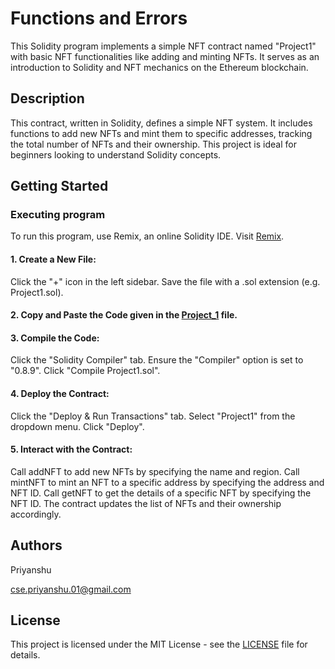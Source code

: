 # Functions and Errors

This Solidity program implements a simple NFT contract named "Project1" with basic NFT functionalities like adding and minting NFTs. It serves as an introduction to Solidity and NFT mechanics on the Ethereum blockchain.

## Description

This contract, written in Solidity, defines a simple NFT system. It includes functions to add new NFTs and mint them to specific addresses, tracking the total number of NFTs and their ownership. This project is ideal for beginners looking to understand Solidity concepts.

## Getting Started

### Executing program

To run this program, use Remix, an online Solidity IDE. Visit [Remix](https://remix.ethereum.org/).

#### 1. Create a New File:

Click the "+" icon in the left sidebar. Save the file with a .sol extension (e.g. Project1.sol).

#### 2. Copy and Paste the Code given in the [Project_1](https://github.com/Panshuu/ETH_AVAX_Project_1/blob/main/Project_1) file.

#### 3. Compile the Code:

Click the "Solidity Compiler" tab. Ensure the "Compiler" option is set to "0.8.9". Click "Compile Project1.sol".

#### 4. Deploy the Contract:

Click the "Deploy & Run Transactions" tab. Select "Project1" from the dropdown menu. Click "Deploy".

#### 5. Interact with the Contract:

Call addNFT to add new NFTs by specifying the name and region. Call mintNFT to mint an NFT to a specific address by specifying the address and NFT ID. Call getNFT to get the details of a specific NFT by specifying the NFT ID. The contract updates the list of NFTs and their ownership accordingly.

## Authors

Priyanshu

cse.priyanshu.01@gmail.com


## License

This project is licensed under the MIT License - see the [LICENSE](https://github.com/Panshuu/ETH_AVAX_Project_1/blob/main/LICENSE) file for details.
